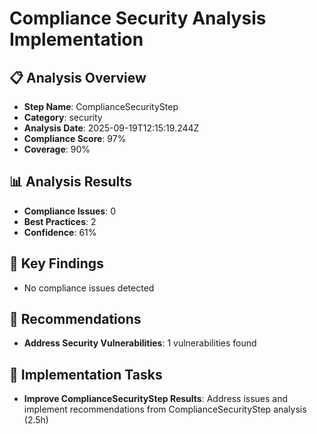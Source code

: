 # Compliance Security Analysis Implementation

## 📋 Analysis Overview
- **Step Name**: ComplianceSecurityStep
- **Category**: security
- **Analysis Date**: 2025-09-19T12:15:19.244Z
- **Compliance Score**: 97%
- **Coverage**: 90%

## 📊 Analysis Results
- **Compliance Issues**: 0
- **Best Practices**: 2
- **Confidence**: 61%

## 🎯 Key Findings
- No compliance issues detected

## 📝 Recommendations
- **Address Security Vulnerabilities**: 1 vulnerabilities found

## 🔧 Implementation Tasks
- **Improve ComplianceSecurityStep Results**: Address issues and implement recommendations from ComplianceSecurityStep analysis (2.5h)
